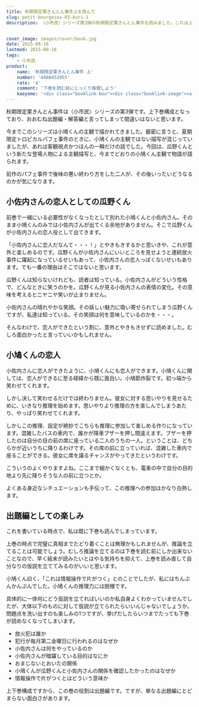 ```yaml
---
title: 秋期限定栗きんとん事件上を読んで
slug: petit-bourgeios-03-kuri-1
description: 〈小市民〉シリーズ第3弾の秋期限定栗きんとん事件を読みました。これは上下巻に分かれていて、上巻は出題編のようなものと考えて間違いはないと思います。出題編と言っても日常推理ネタは健在で、飽きずに読み進めることが出来ました。


cover_image: images/cover/book.jpg
date: 2015-08-16
lastmod: 2015-08-16
tags: 
    - 小市民
product:
    name: '秋期限定栗きんとん事件 上'
    number: '4488451055'
    rate: '4'
    comment: '下巻を読む前にじっくり推理しよう'
    kaeyome: '<div class="booklink-box"><div class="booklink-image"><a href="http://www.amazon.co.jp/exec/obidos/asin/4488451055/illusionspace-22/" target="_blank" ><img src="http://ecx.images-amazon.com/images/I/51VwJRysDcL._SL160_.jpg" style="border: none;" /></a></div><div class="booklink-info"><div class="booklink-name"><a href="http://www.amazon.co.jp/exec/obidos/asin/4488451055/illusionspace-22/" target="_blank" >秋期限定栗きんとん事件〈上〉 (創元推理文庫)</a><div class="booklink-powered-date">posted with <a href="http://yomereba.com" rel="nofollow" target="_blank">ヨメレバ</a></div></div><div class="booklink-detail">米澤 穂信 東京創元社 2009-02    </div><div class="booklink-link2"><div class="shoplinkamazon"><a href="http://www.amazon.co.jp/exec/obidos/asin/4488451055/illusionspace-22/" target="_blank" >Amazon</a></div><div class="shoplinkkindle"><a href="http://www.amazon.co.jp/exec/obidos/ASIN/B00FZJEEJO/illusionspace-22/" target="_blank" >Kindle</a></div><div class="shoplinkrakuten"><a href="http://hb.afl.rakuten.co.jp/hgc/11acbc01.369b1bf6.11acbc02.cabf9fe9/?pc=http%3A%2F%2Fbooks.rakuten.co.jp%2Frb%2F5990023%2F%3Fscid%3Daf_ich_link_urltxt%26m%3Dhttp%3A%2F%2Fm.rakuten.co.jp%2Fev%2Fbook%2F" target="_blank" >楽天ブックス</a></div>                  	  <div class="shoplinkkino"><a href="http://ck.jp.ap.valuecommerce.com/servlet/referral?sid=3085416&pid=882196163&vc_url=http%3A%2F%2Fwww.kinokuniya.co.jp%2Ff%2Fdsg-01-9784488451059" target="_blank" >紀伊國屋書店<img src="http://ad.jp.ap.valuecommerce.com/servlet/gifbanner?sid=3085416&pid=882196163" height="1" width="1" border="0"></a></div>	  	  	</div></div><div class="booklink-footer"></div></div>'
---
```


秋期限定栗きんとん事件は〈小市民〉シリーズの第3弾です。上下巻構成となっており、おおむね出題編・解答編と言ってしまって間違いはないと思います。

今までこのシリーズは小鳩くんの主観で描かれてきました。厳密に言うと、夏期限定トロピカルパフェ事件のときに、小鳩くんの主観ではない描写が混じっていましたが、あれは客観視点かつほんの一瞬だけの話でした。今回は、瓜野くんという新たな登場人物による主観描写と、今までどおりの小鳩くん主観で物語が語られます。

前作のパフェ事件で後味の悪い終わり方をした二人が、その後いったいどうなるのかが気になります。


## 小佐内さんの恋人としての瓜野くん


前巻で一緒にいる必要性がなくなったとして別れた小鳩くんと小佐内さん。そのまま小鳩くんのみでは小佐内さんが出てくる余地がありません。そこで瓜野くんが小佐内さんの恋人役として出てきます。

「小佐内さんに恋人だなんて・・・！」とやきもきするかと思いきや、これが意外と楽しめるのです。瓜野くんが小佐内さんにいいところを見せようと連続放火事件に躍起になっているせいもあって、小佐内さんの恋人っぽくないせいもあります。でも一番の理由はそこではないと思います。

瓜野くんは知らないけれども、読者は知っている。小佐内さんがどういう性格で、どんなときに笑うのかを。瓜野くんが見る小佐内さんの表情の変化。その意味を考えるとニヤニヤ笑いが止まりません。

小佐内さんの晴れやかな笑顔。その妖しい魅力に吸い寄せられてしまう瓜野くんですが、私達は知っている。その笑顔は何を意味しているのかを・・・。

そんなわけで、恋人ができたという割に、意外とやきもきせずに読めました。むしろ面白かったと言っていいかもしれません。


## 小鳩くんの恋人


小佐内さんに恋人ができたように、小鳩くんにも恋人ができます。小鳩くんに関しては、恋人ができるに至る経緯から既に面白い。小鳩節炸裂です。初っ端から笑わせてくれます。

しかし決して笑わせるだけでは終わりません。彼女に対する思いやりを見せるために、いきなり推理を始めます。思いやりより推理の方を楽しんでしまうあたり、やっぱり笑わせてくれます。

しかしこの推理、設定が絶妙でこちらも推理に参加して楽しめる作りになっています。混雑したバスの車内で、誰かが降車ブザーを押し間違えます。ブザーを押したのは自分の目の前の席に座っている二人のうちの一人。ということは、どちらかが近いうちに降りるわけです。その席の前に立っていれば、混雑した車内で座ることができる。彼女に席を譲るチャンスがやってきたというわけです。

こういうのよくやりますよね。ここまで細かくなくとも、電車の中で自分の目的地より先に降りそうな人の前に立つとか。

よくある身近なシチュエーションも手伝って、この推理への参加はかなり白熱します。


## 出題編としての楽しみ


これを書いている時点で、私は既に下巻も読んでしまっています。

上巻の時点で完璧に真相までたどり着くことは無理かもしれませんが、推論を立てることは可能でしょう。むしろ推論を立てるのは下巻を読む前にしか出来ないことなので、早く結末が読みたいとはやる気持ちを抑えて、上巻を読み直して自分なりの仮説を立ててみるのがいいと思います。

小鳩くん曰く、「これは情報操作で片がつく」とのことでしたが、私にはちんぷんかんぷんでした。小鳩くんの推理力には脱帽です。

具体的に一体何にどう仮説を立てればいいのか私自身よくわかっていませんでしたが、大体以下のものに対して仮説が立てられたらいいんじゃないでしょうか。問題点を洗い出すのも楽しみの1つですが、挙げだしたらいつまでたっても下巻が読めなくなってしまいます。

<ul>
<li>放火犯は誰か</li>
<li>犯行が毎月第二金曜日に行われるのはなぜか</li>
<li>小佐内さんは何をやっているのか</li>
<li>小佐内さんが暗躍している目的はなにか</li>
<li>おまじないとおいたの関係</li>
<li>小鳩くんが瓜野くんと小佐内さんの関係を確認したかったのはなぜか</li>
<li>情報操作で片がつくとはどういう意味か</li>
</ul>
上下巻構成ですから、この巻の役割は出題編です。ですが、単なる出題編にとどまらない面白さがあります。


  